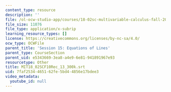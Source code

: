 ```yaml
---
content_type: resource
description: ''
file: /ol-ocw-studio-app/courses/18-02sc-multivariable-calculus-fall-2010/7faf2534465162fe5bd44856e17bdee3_MIT18_02SCF10Rec_13_300k.srt
file_size: 11076
file_type: application/x-subrip
learning_resource_types: []
license: https://creativecommons.org/licenses/by-nc-sa/4.0/
ocw_type: OCWFile
parent_title: 'Session 15: Equations of Lines'
parent_type: CourseSection
parent_uid: e5343669-3ea8-a4e9-6e81-941891967e93
resourcetype: Other
title: MIT18_02SCF10Rec_13_300k.srt
uid: 7faf2534-4651-62fe-5bd4-4856e17bdee3
video_metadata:
  youtube_id: null
---
```

